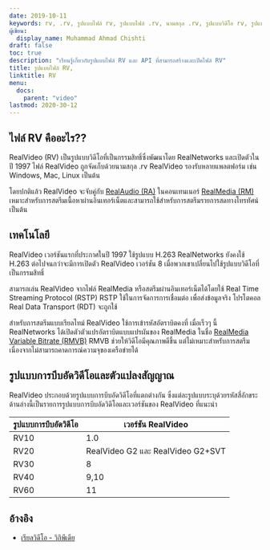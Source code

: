 ```yaml
---
date: 2019-10-11
keywords: rv, .rv, รูปแบบไฟล์ rv, รูปแบบไฟล์ .rv, นามสกุล .rv, รูปแบบวิดีโอ rv, รูปแบบไฟล์ RealVideo,
ผู้เขียน:
  display_name: Muhammad Ahmad Chishti
draft: false
toc: true
description: "เรียนรู้เกี่ยวกับรูปแบบไฟล์ RV และ API ที่สามารถสร้างและเปิดไฟล์ RV"
title: รูปแบบไฟล์ RV,
linktitle: RV
menu:
  docs:
    parent: "video"
lastmod: 2020-30-12
---
```


## ไฟล์ RV คืออะไร?? ##

RealVideo (RV) เป็นรูปแบบวิดีโอที่เป็นกรรมสิทธิ์ซึ่งพัฒนาโดย RealNetworks และเปิดตัวในปี 1997 ไฟล์ RealVideo ถูกจัดเก็บด้วยนามสกุล .rv RealVideo รองรับหลายแพลตฟอร์ม เช่น Windows, Mac, Linux เป็นต้น

โดยปกติแล้ว RealVideo จะจับคู่กับ [RealAudio (RA)](/th/audio/ra/) ในคอนเทนเนอร์ [RealMedia (RM)](/th/video/rm/) เหมาะสำหรับการสตรีมเนื้อหาผ่านอินเทอร์เน็ตและสามารถใช้สำหรับการสตรีมรายการสดทางโทรทัศน์ เป็นต้น

## เทคโนโลยี ##

RealVideo เวอร์ชันแรกที่ประกาศในปี 1997 ใช้รูปแบบ H.263 RealNetworks ยังคงใช้ H.263 ต่อไปจนกว่าจะมีการเปิดตัว RealVideo เวอร์ชัน 8 เมื่อพวกเขาเปลี่ยนไปใช้รูปแบบวิดีโอที่เป็นกรรมสิทธิ์

สามารถเล่น RealVideo จากไฟล์ RealMedia หรือสตรีมผ่านอินเทอร์เน็ตได้โดยใช้ Real Time Streaming Protocol (RSTP) RSTP ใช้ในการจัดการการเชื่อมต่อ เพื่อส่งข้อมูลจริง โปรโตคอล Real Data Transport (RDT) จะถูกใช้

สำหรับการสตรีมแบบเรียลไทม์ RealVideo ใช้การเข้ารหัสอัตราบิตคงที่ เมื่อเร็วๆ นี้ RealNetworks ได้เปิดตัวตัวแปรอัตราบิตแบบแปรผันของ RealMedia ในชื่อ [RealMedia Variable Bitrate (RMVB)](/th/video/rmvb/) RMVB ช่วยให้วิดีโอมีคุณภาพดีขึ้น แต่ไม่เหมาะสำหรับการสตรีมเนื่องจากไม่สามารถคาดการณ์ความจุของเครือข่ายได้

## รูปแบบการบีบอัดวิดีโอและตัวแปลงสัญญาณ ##

RealVideo ประกอบด้วยรูปแบบการบีบอัดวิดีโอที่แตกต่างกัน ซึ่งแต่ละรูปแบบระบุด้วยรหัสสี่อักขระ ด้านล่างนี้เป็นรายการรูปแบบการบีบอัดวิดีโอและเวอร์ชันของ RealVideo ที่แนะนำ

|รูปแบบการบีบอัดวิดีโอ|เวอร์ชัน RealVideo|
|---|---|
|RV10|1.0|
|RV20|RealVideo G2 และ RealVideo G2+SVT|
|RV30|8|
|RV40|9,10|
|RV60|11|

## อ้างอิง ##

- [เรียลวิดีโอ - วิกิพีเดีย](https://en.wikipedia.org/wiki/RealVideo)

